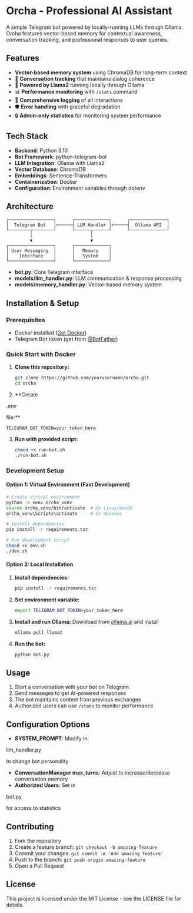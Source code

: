 # Orcha - Professional AI Assistant

A simple Telegram bot powered by locally-running LLMs through Ollama. Orcha features vector-based memory for contextual awareness, conversation tracking, and professional responses to user queries.

## Features

- **Vector-based memory system** using ChromaDB for long-term context
- 💬 **Conversation tracking** that maintains dialog coherence
- 🤖 **Powered by Llama2** running locally through Ollama
- 📊 **Performance monitoring** with `/stats` command
- 📝 **Comprehensive logging** of all interactions
- 🛡️ **Error handling** with graceful degradation
- 🔒 **Admin-only statistics** for monitoring system performance

## Tech Stack

- **Backend**: Python 3.10
- **Bot Framework**: python-telegram-bot
- **LLM Integration**: Ollama with Llama2
- **Vector Database**: ChromaDB
- **Embeddings**: Sentence-Transformers
- **Containerization**: Docker
- **Configuration**: Environment variables through dotenv

## Architecture

```
┌─────────────────┐      ┌─────────────┐      ┌──────────────┐
│  Telegram Bot   │<─────┤ LLM Handler │<─────┤  Ollama API  │
└────────┬────────┘      └──────┬──────┘      └──────────────┘
         │                      │
         ▼                      ▼
┌─────────────────┐      ┌─────────────┐
│ User Messaging  │      │   Memory    │
│    Interface    │      │   System    │
└─────────────────┘      └─────────────┘
```

- **bot.py**: Core Telegram interface
- **models/llm_handler.py**: LLM communication & response processing
- **models/memory_handler.py**: Vector-based memory system

## Installation & Setup

### Prerequisites

- Docker installed ([Get Docker](https://www.docker.com/get-started))
- Telegram Bot token (get from [@BotFather](https://t.me/botfather))

### Quick Start with Docker

1. **Clone this repository:**
   ```bash
   git clone https://github.com/yourusername/orcha.git
   cd orcha
   ```

2. **Create 

.env

 file:**
   ```
   TELEGRAM_BOT_TOKEN=your_token_here
   ```

3. **Run with provided script:**
   ```bash
   chmod +x run-bot.sh
   ./run-bot.sh
   ```

### Development Setup

#### Option 1: Virtual Environment (Fast Development)

```bash
# Create virtual environment
python -m venv orcha_venv
source orcha_venv/bin/activate  # On Linux/macOS
orcha_venv\Scripts\activate     # On Windows

# Install dependencies
pip install -r requirements.txt

# Run development script
chmod +x dev.sh
./dev.sh
```

#### Option 2: Local Installation

1. **Install dependencies:**
   ```bash
   pip install -r requirements.txt
   ```

2. **Set environment variable:**
   ```bash
   export TELEGRAM_BOT_TOKEN=your_token_here
   ```

3. **Install and run Ollama:**
   Download from [ollama.ai](https://ollama.ai) and install
   ```bash
   ollama pull llama2
   ```

4. **Run the bot:**
   ```bash
   python bot.py
   ```

## Usage

1. Start a conversation with your bot on Telegram
2. Send messages to get AI-powered responses
3. The bot maintains context from previous exchanges
4. Authorized users can use `/stats` to monitor performance

## Configuration Options

- **SYSTEM_PROMPT**: Modify in 

llm_handler.py

 to change bot personality
- **ConversationManager max_turns**: Adjust to increase/decrease conversation memory
- **Authorized Users**: Set in 

bot.py

 for access to statistics

## Contributing

1. Fork the repository
2. Create a feature branch: `git checkout -b amazing-feature`
3. Commit your changes: `git commit -m 'Add amazing feature'`
4. Push to the branch: `git push origin amazing-feature`
5. Open a Pull Request

## License

This project is licensed under the MIT License - see the LICENSE file for details.
```